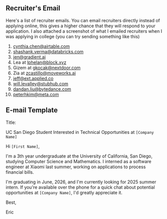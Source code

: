 ## Recruiter's Email

Here's a list of recruiter emails. You can email recruiters directly instead of applying online, this gives a higher chance that they will respond to your application. I also attached a screenshot of what I emailed recruiters when I was applying in college (you can try sending something like this)

1. [cynthia.chen@airtable.com](mailto:cynthia.chen@airtable.com) 
2. [shashank.verma@databricks.com](mailto:shashank.verma@databricks.com)
3. [jen@gradient.ai](mailto:jen@gradient.ai)
4. Lea at [lphelan@block.xyz](mailto:lphelan@block.xyz)
5. Gizem at [gkocak@nextdoor.com](mailto:gkocak@nextdoor.com)
6. Zia at [zcastillo@moveworks.ai](mailto:zcastillo@moveworks.ai)
7. [jeff@ext.applied.co](mailto:jeff@ext.applied.co)
8. [will.levalley@stubhub.com](mailto:will.levalley@stubhub.com)
9. [dandan.liu@bytedance.com](mailto:dandan.liu@bytedance.com)
10. [peterhkim@meta.com](mailto:peterhkim@meta.com)

## E-mail Template

Title:

UC San Diego Student Interested in Technical Opportunities at `[Company Name]`

  

Hi `[First Name]`,

  

I'm a 3th year undergraduate at the University of California, San Diego, studying Computer Science and Mathematics. I interned as a software engineer at Xiaomi last summer, working on applications to process financial bills.

  

I'm graduating in June, 2026, and I'm currently looking for 2025 summer intern. If you're available over the phone for a quick chat about potential opportunities at `[Company Name]`, I'd greatly appreciate it. 

  

  

Best,

Eric
